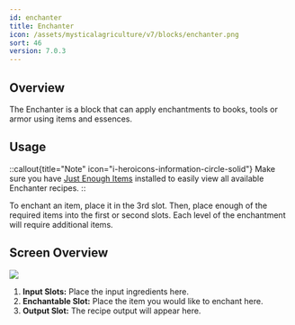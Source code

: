 ```yaml
---
id: enchanter
title: Enchanter
icon: /assets/mysticalagriculture/v7/blocks/enchanter.png
sort: 46
version: 7.0.3
---
```


## Overview

The Enchanter is a block that can apply enchantments to books, tools or armor using items and essences.

## Usage

::callout{title="Note" icon="i-heroicons-information-circle-solid"}
Make sure you have <a href="https://www.curseforge.com/minecraft/mc-mods/jei">Just Enough Items</a> installed to easily view all available Enchanter recipes.
::

To enchant an item, place it in the 3rd slot. Then, place enough of the required items into the first or second slots. Each level of the enchantment will require additional items.

## Screen Overview

![](/assets/mysticalagriculture/v7/screens/enchanter_screen.png)

1. **Input Slots:** Place the input ingredients here. 
2. **Enchantable Slot:** Place the item you would like to enchant here.
3. **Output Slot:** The recipe output will appear here.
